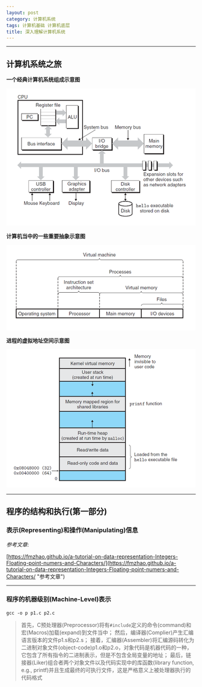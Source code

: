 ```yaml
---
layout: post
category: 计算机系统
tags: 计算机基础 计算机底层
title: 深入理解计算机系统
---
```


---

## 计算机系统之旅

**一个经典计算机系统组成示意图**

![Hardware organization](../image/Hardware_organization_of_a_typical_system.png)

**计算机当中的一些重要抽象示意图**

![Abstraction in computer](../image/Some_Abstractions_Provided_by_a_Computer_System.png)

**进程的虚拟地址空间示意图**

![Virtual address](../image/Process_Virtual_Address_Space.png)

---

## 程序的结构和执行(第一部分)

### 表示(Representing)和操作(Manipulating)信息

*参考文章*: 

[https://fmzhao.github.io/a-tutorial-on-data-representation-Integers-Floating-point-numers-and-Characters/](https://fmzhao.github.io/a-tutorial-on-data-representation-Integers-Floating-point-numers-and-Characters/ "参考文章")

---

### 程序的机器级别(Machine-Level)表示

`gcc -o p p1.c p2.c`

> 首先，C预处理器(Preprocessor)将有`#include`定义的命令(command)和宏(Macros)加载(expand)到文件当中；
> 然后，编译器(Complier)产生汇编语言版本的文件p1.s和p2.s；
> 接着，汇编器(Assembler)将汇编源码转化为二进制对象文件(object-code)p1.o和p2.o，对象代码是机器代码的一种，它包含了所有指令的二进制表示，但是不包含全局变量的地址；
> 最后，链接器(Liker)组合者两个对象文件以及代码实现中的库函数(library function, e.g., printf)并且生成最终的可执行文件，这是严格意义上被处理器执行的代码格式
